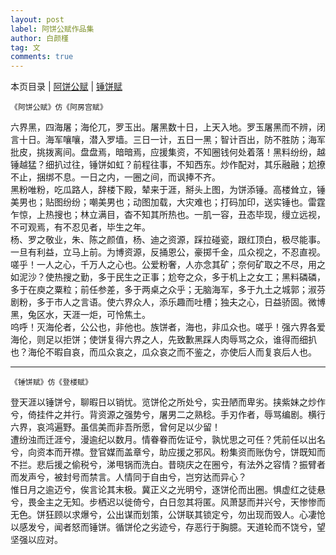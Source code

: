 ```yaml
---
layout: post
label: 阿饼公赋作品集
author: 白颜槿
tag: 文
comments: true
---
```

本页目录 \| [阿饼公赋](#dxjjg) \| [锤饼赋](#dxjjb)


<a class="anchor" name="dxjjg"></a>

    《阿饼公赋》仿《阿房宫赋》

六界黑，四海屠；海伦兀，罗玉出。屠黑数十日，上天入地。罗玉屠黑而不辨，闭言十日。海军嚷嚷，潜入罗墙。三日一计，五日一黑；智计百出，防不胜防；海军批皮，挑拨离间。盘盘焉，暗暗焉，应援集资，不知圈钱何处着落！黑料纷纷，越锤越猛？细扒过往，锤饼如虹？前程往事，不知西东。炒作配对，其乐融融；尬撩不止，捆绑不息。一日之内，一圈之间，而讽捧不齐。 
<br>黑粉唯粉，吃瓜路人，辞楼下殿，辇来于涯，掰头上图，为饼添锤。高楼耸立，锤美男也；贴图纷纷；嘲美男也；动图加载，大灾难也；打码加印，送实锤也。雷霆乍惊，上热搜也；林立满目，杳不知其所热也。一肌一容，丑态毕现，缦立远视，不可观焉，有不忍见者，毕生之年。 
<br>杨、罗之敬业，朱、陈之颜值，杨、迪之资源，踩拉碰瓷，跟红顶白，极尽能事。一旦有利益，立马上前。为博资源，反捅恩公，豪掷千金，瓜众视之，不忍直视。 
<br>嗟乎！一人之心，千万人之心也。公爱粉奢，人亦念其矿；奈何矿取之不尽，用之如泥沙？使热搜之勤，多于民生之正事；尬夸之众，多于机上之女工；黑料磷磷，多于在庾之粟粒；前任参差，多于两桌之众乎；无脑海军，多于九土之城郭；淑芬剧粉，多于市人之言语。使六界众人，添乐趣而吐槽；独夫之心，日益骄固。微博黑，兔区水，天涯一炬，可怜焦土。 
<br>呜呼！灭海伦者，公公也，非他也。族饼者，海也，非瓜众也。嗟乎！强六界各爱海伦，则足以拒饼；使饼复得六界之人，先致歉黑踩人肉辱骂之众，谁得而细扒也？海伦不暇自哀，而瓜众哀之，瓜众哀之而不鉴之，亦使后人而复哀后人也。

---

<a class="anchor" name="dxjjb"></a>

    《锤饼赋》仿《登楼赋》

登天涯以锤饼兮，聊暇日以销忧。览饼伦之所处兮，实丑陋而卑劣。挟紫妹之炒作兮，倚挂件之并行。背资源之强势兮，屠男二之熟稔。手刃作者，辱骂编剧。横行六界，哀鸿遍野。虽信美而非吾所愿，曾何足以少留！
<br>遭纷浊而迁涯兮，漫逾纪以数月。情眷眷而佐证兮，孰忧思之可任？凭前任以出名兮，向资本而开襟。登官媒而盖章兮，助应援之邪风。粉集资而账伪兮，饼既知而不拦。悲后援之偷税兮，涕甩锅而洗白。昔晓庆之在圈兮，有法外之容情？振臂者而发声兮，被封号而禁言。人情同于自由兮，岂穷达而异心？
<br>惟日月之逾迈兮，俟言论其末极。冀正义之光明兮，逐饼伦而出圈。惧虚红之徒悬兮，畏金主之无知。步栖迟以徙倚兮，白日忽其将匿。风萧瑟而并兴兮，天惨惨而无色。饼狂顾以求爆兮，公出谋而划策，公饼联其锁定兮，勿出现而毁人。心凄怆以感发兮，闻者怒而锤饼。循饼伦之劣迹兮，存恶行于胸臆。天道轮而不饶兮，望坚强以应对。
    
